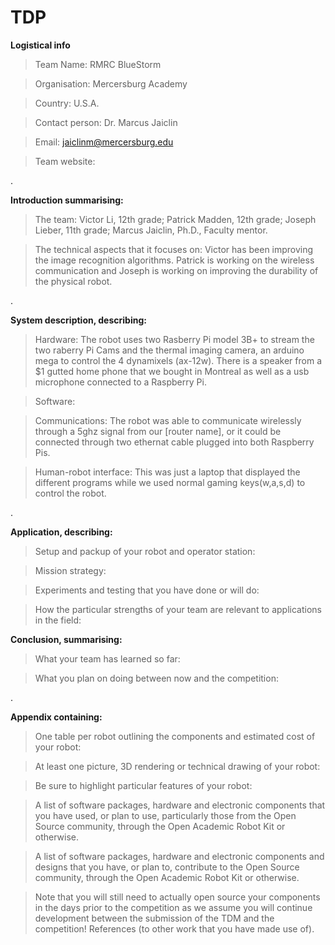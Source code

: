 # TDP

**Logistical info**

>Team Name: RMRC BlueStorm

>Organisation: Mercersburg Academy

>Country: U.S.A.

>Contact person: Dr. Marcus Jaiclin

>Email:  jaiclinm@mercersburg.edu 

>Team website:

.

**Introduction summarising:**

>The team: Victor Li, 12th grade; Patrick Madden, 12th grade; Joseph Lieber, 11th grade; Marcus Jaiclin, Ph.D., Faculty mentor. 


>The technical aspects that it focuses on: Victor has been improving the image recognition algorithms. Patrick is working on the wireless communication and Joseph is working on improving the durability of the physical robot.

.

**System description, describing:**

>Hardware: The robot uses two Rasberry Pi model 3B+ to stream the two raberry Pi Cams and the thermal imaging camera, an arduino mega to control the 4 dynamixels (ax-12w). There is a speaker from a $1 gutted home phone that we bought in Montreal as well as a usb microphone connected to a Raspberry Pi.

>Software:

>Communications: The robot was able to communicate wirelessly through a 5ghz signal from our [router name], or it could be connected through two ethernat cable plugged into both Raspberry Pis.

>Human-robot interface: This was just a laptop that displayed the different programs while we used normal gaming keys(w,a,s,d) to control the robot.

.

**Application, describing:**

>Setup and packup of your robot and operator station:

>Mission strategy: 

>Experiments and testing that you have done or will do:

>How the particular strengths of your team are relevant to applications in the field:

**Conclusion, summarising:**

>What your team has learned so far:

>What you plan on doing between now and the competition:

.

**Appendix containing:**

>One table per robot outlining the components and estimated cost of your robot:

>At least one picture, 3D rendering or technical drawing of your robot:

>Be sure to highlight particular features of your robot:

>A list of software packages, hardware and electronic components that you have used, or plan to use, particularly those from the Open Source community, through the Open Academic Robot Kit or otherwise.

>A list of software packages, hardware and electronic components and designs that you have, or plan to, contribute to the Open Source community, through the Open Academic Robot Kit or otherwise.

>Note that you will still need to actually open source your components in the days prior to the competition as we assume you will continue development between the submission of the TDM and the competition!
References (to other work that you have made use of).

